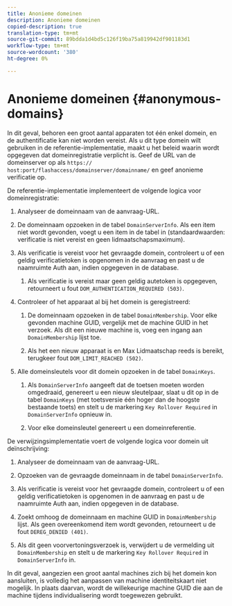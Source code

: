 ```yaml
---
title: Anonieme domeinen
description: Anonieme domeinen
copied-description: true
translation-type: tm+mt
source-git-commit: 89bdda1d4bd5c126f19ba75a819942df901183d1
workflow-type: tm+mt
source-wordcount: '380'
ht-degree: 0%

---
```



# Anonieme domeinen {#anonymous-domains}

In dit geval, behoren een groot aantal apparaten tot één enkel domein, en de authentificatie kan niet worden vereist. Als u dit type domein wilt gebruiken in de referentie-implementatie, maakt u het beleid waarin wordt opgegeven dat domeinregistratie verplicht is. Geef de URL van de domeinserver op als `https:// host:port/flashaccess/domainserver/domainname/` en geef anonieme verificatie op.

De referentie-implementatie implementeert de volgende logica voor domeinregistratie:

1. Analyseer de domeinnaam van de aanvraag-URL.
1. De domeinnaam opzoeken in de tabel `DomainServerInfo`. Als een item niet wordt gevonden, voegt u een item in de tabel in (standaardwaarden: verificatie is niet vereist en geen lidmaatschapsmaximum).
1. Als verificatie is vereist voor het gevraagde domein, controleert u of een geldig verificatietoken is opgenomen in de aanvraag en past u de naamruimte Auth aan, indien opgegeven in de database.

   1. Als verificatie is vereist maar geen geldig autetoken is opgegeven, retourneert u fout `DOM_AUTHENTICATION_REQUIRED (503)`.

1. Controleer of het apparaat al bij het domein is geregistreerd:

   1. De domeinnaam opzoeken in de tabel `DomainMembership`. Voor elke gevonden machine GUID, vergelijk met de machine GUID in het verzoek. Als dit een nieuwe machine is, voeg een ingang aan `DomainMembership` lijst toe.

   1. Als het een nieuw apparaat is en Max Lidmaatschap reeds is bereikt, terugkeer fout `DOM_LIMIT_REACHED (502)`.

1. Alle domeinsleutels voor dit domein opzoeken in de tabel `DomainKeys`.

   1. Als `DomainServerInfo` aangeeft dat de toetsen moeten worden omgedraaid, genereert u een nieuw sleutelpaar, slaat u dit op in de tabel `DomainKeys` (met toetsversie één hoger dan de hoogste bestaande toets) en stelt u de markering `Key Rollover Required` in `DomainServerInfo` opnieuw in.

   1. Voor elke domeinsleutel genereert u een domeinreferentie.

De verwijzingsimplementatie voert de volgende logica voor domein uit deïnschrijving:

1. Analyseer de domeinnaam van de aanvraag-URL.
1. Opzoeken van de gevraagde domeinnaam in de tabel `DomainServerInfo`.
1. Als verificatie is vereist voor het gevraagde domein, controleert u of een geldig verificatietoken is opgenomen in de aanvraag en past u de naamruimte Auth aan, indien opgegeven in de database.
1. Zoekt omhoog de domeinnaam en machine GUID in `DomainMembership` lijst. Als geen overeenkomend item wordt gevonden, retourneert u de fout `DEREG_DENIED (401)`.

1. Als dit geen voorvertoningsverzoek is, verwijdert u de vermelding uit `DomainMembership` en stelt u de markering `Key Rollover Required` in `DomainServerInfo` in.

In dit geval, aangezien een groot aantal machines zich bij het domein kon aansluiten, is volledig het aanpassen van machine identiteitskaart niet mogelijk. In plaats daarvan, wordt de willekeurige machine GUID die aan de machine tijdens individualisering wordt toegewezen gebruikt.
